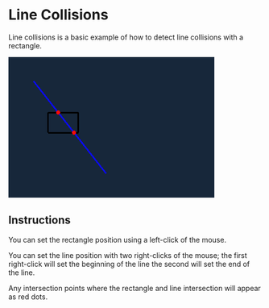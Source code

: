 # Line Collisions
Line collisions is a basic example of how to detect line collisions with a rectangle.

![Screenshot](lineCollisionScreenshot.png)

## Instructions
You can set the rectangle position using a left-click of the mouse.

You can set the line position with two right-clicks of the mouse; the first right-click will set the beginning of the
line the second will set the end of the line.

Any intersection points where the rectangle and line intersection will appear as red dots. 
